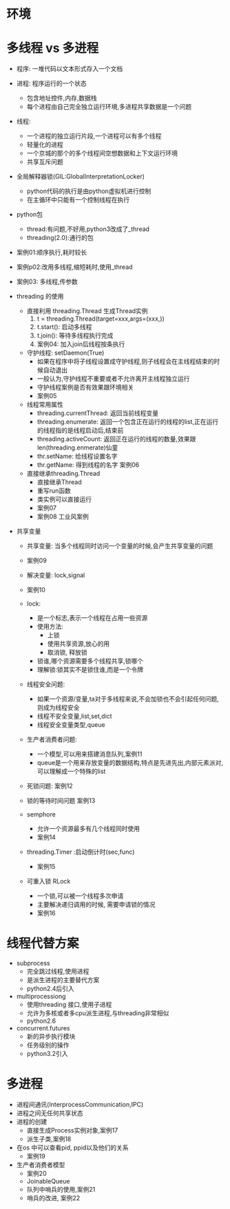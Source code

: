 # 环境

# 多线程 vs 多进程

- 程序: 一堆代码以文本形式存入一个文档
- 进程: 程序运行的一个状态
    - 包含地址控件,内存,数据栈
    - 每个进程由自己完全独立运行环境,多进程共享数据是一个问题
- 线程: 
    - 一个进程的独立运行片段,一个进程可以有多个线程
    - 轻量化的进程
    - 一个京城的那个的多个线程间空想数据和上下文运行环境
    - 共享互斥问题
- 全局解释器锁(GIL:GlobalInterpretationLocker)
    - python代码的执行是由python虚拟机进行控制
    - 在主循环中只能有一个控制线程在执行

- python包
    - thread:有问题,不好用,python3改成了_thread
    - threading(2.0):通行的包

- 案例01:顺序执行,耗时较长
- 案例p02:改用多线程,缩短耗时,使用_thread
- 案例03: 多线程,传参数

- threading 的使用
    - 直接利用 threading.Thread 生成Thread实例
        1. t = threading.Thread(target=xxx,args=(xxx,))
        2. t.start(): 启动多线程
        3. t.join(): 等待多线程执行完成
        4. 案例04: 加入join后线程按条执行
    - 守护线程: setDaemon(True)
        - 如果在程序中将子线程设置成守护线程,则子线程会在主线程结束的时候自动退出
        - 一般认为,守护线程不重要或者不允许离开主线程独立运行
        - 守护线程案例是否有效果跟环境相关
        - 案例05
    - 线程常用属性
        - threading.currentThread: 返回当前线程变量
        - threading.enumerate: 返回一个包含正在运行的线程的list,正在运行的线程指的是线程启动后,结束前
        - threading.activeCount: 返回正在运行的线程的数量,效果跟len(threading.enmerate)仙童
        - thr.setName: 给线程设置名字
        - thr.getName: 得到线程的名字
        案例06
    - 直接继承threading.Thread
        - 直接继承Thread
        - 重写run函数
        - 类实例可以直接运行
        - 案例07
        - 案例08 工业风案例
- 共享变量
    - 共享变量: 当多个线程同时访问一个变量的时候,会产生共享变量的问题
    - 案例09    
    - 解决变量: lock,signal
    - 案例10
    - lock: 
        - 是一个标志,表示一个线程在占用一些资源
        - 使用方法:
            - 上锁
            - 使用共享资源,放心的用
            - 取消锁, 释放锁
        - 锁谁,哪个资源需要多个线程共享,锁哪个
        - 理解锁:锁其实不是锁住谁,而是一个令牌
    - 线程安全问题:
        - 如果一个资源/变量,ta对于多线程来说,不会加锁也不会引起任何问题,则成为线程安全
        - 线程不安全变量,list,set,dict
        - 线程安全变量类型,queue
    - 生产者消费者问题:
        - 一个模型,可以用来搭建消息队列,案例11
        - queue是一个用来存放变量的数据结构,特点是先进先出,内部元素派对,可以理解成一个特殊的list
    - 死锁问题: 案例12
    - 锁的等待时间问题 案例13
    - semphore 
        - 允许一个资源最多有几个线程同时使用
        - 案例14
    - threading.Timer :启动倒计时(sec,func)
        - 案例15
     
    - 可重入锁 RLock
        - 一个锁,可以被一个线程多次申请
        - 主要解决递归调用的时候, 需要申请锁的情况
        - 案例16
        
# 线程代替方案
- subprocess
    - 完全跳过线程,使用进程
    - 是派生进程的主要替代方案
    - python2.4后引入
- multiprocessiong
    - 使用threading 接口,使用子进程
    - 允许为多核或者多cpu派生进程,与threading非常相似
    - python2.6
- concurrent.futures
    - 新的异步执行模块
    - 任务级别的操作
    - python3.2引入
# 多进程
- 进程间通讯(InterprocessCommunication,IPC)
- 进程之间无任何共享状态
- 进程的创建
    - 直接生成Process实例对象,案例17
    - 派生子类,案例18
- 在os 中可以查看pid, ppid以及他们的关系
    - 案例19
- 生产者消费者模型
    - 案例20
    - JoinableQueue
    - 队列中哨兵的使用,案例21
    - 哨兵的改进, 案例22